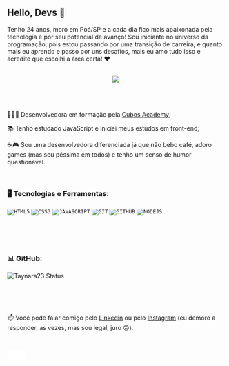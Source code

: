 ## Hello, Devs 👾

Tenho 24 anos, moro em Poá/SP e a cada dia fico mais apaixonada pela tecnologia e por seu potencial de avanço! Sou iniciante no universo da programação, pois estou passando por uma transição de carreira, e quanto mais eu aprendo e passo por uns desafios, mais eu amo tudo isso e acredito que escolhi a área certa!  ❤
</br>
</br>

<p align="center">
  <img src="https://user-images.githubusercontent.com/117486346/223865390-e5d28f23-0b7b-4034-8936-59a49d99b237.gif" width="350">
</p>

</br>
</br>

<div display="inline-block">
 <p align="left">👩🏾‍💻 Desenvolvedora em formação pela <a href="https://cubos.academy/">Cubos Academy</a>;</p>
 <p align="left">📚 Tenho estudado JavaScript e iniciei meus estudos em front-end;</p>
 <p align="left">☕🎮 Sou uma desenvolvedora diferenciada já que não bebo café, adoro games (mas sou péssima em todos) e tenho um senso de humor questionável.</p>
</div>

</br>

### 🖥️ Tecnologias e Ferramentas: 
<code><img width="40px" src="https://cdn.jsdelivr.net/gh/devicons/devicon/icons/html5/html5-original-wordmark.svg" title = "HTML5"/></code>
<code><img width="40px" src="https://cdn.jsdelivr.net/gh/devicons/devicon/icons/css3/css3-original-wordmark.svg" title = "CSS3"/></code>
<code><img width="40px" src="https://cdn.jsdelivr.net/gh/devicons/devicon/icons/javascript/javascript-original.svg" title = "JAVASCRIPT"/></code>
<code><img width="40px" src="https://cdn.jsdelivr.net/gh/devicons/devicon/icons/git/git-original.svg" title = "GIT"/></code>
<code><img width="40px" src="https://cdn.jsdelivr.net/gh/devicons/devicon/icons/github/github-original.svg" title = "GITHUB"/></code>
<code><img width="40px" src="https://cdn.jsdelivr.net/gh/devicons/devicon/icons/nodejs/nodejs-original.svg" title = "NODEJS"/></code>

</br>
</br>
</br>

### 📊 GitHub:
![Taynara23 Status](https://github-readme-stats.vercel.app/api?username=Taynara23&show_icons=true&theme=radical)

</br>
</br>
</br>

📫 Você pode falar comigo pelo [Linkedin](https://www.linkedin.com/in/taynarapereira23/) ou pelo [Instagram](https://www.instagram.com/_ifro/) (eu demoro a responder, as vezes, mas sou legal, juro 🙃).

</br>

<a href="https://www.instagram.com/_ifro/" target="_blank"><img align="left" alt="Instagram" width="22px" src="https://github.com/Aakarsh-B/trying-repos/blob/master/insta.svg" />
<a href="https://www.linkedin.com/in/taynarapereira23/" target="_blank"><img align="left" alt="LinkedIn" width="22px" src="https://github.com/Aakarsh-B/trying-repos/blob/master/linkedin.svg" />

